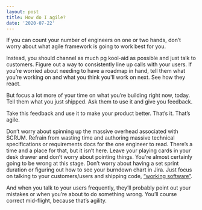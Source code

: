 ```yaml
---
layout: post
title: How do I agile?
date: '2020-07-22'
---
```


If you can count your number of engineers on one or two hands, don’t worry about what agile framework is going to work best for you.

Instead, you should channel as much pg kool-aid as possible and just talk to customers. Figure out a way to consistently line up calls with your users. If you’re worried about needing to have a roadmap in hand, tell them what you’re working on and what you think you'll work on next. See how they react.

But focus a lot more of your time on what you’re building right now, today. Tell them what you just shipped. Ask them to use it and give you feedback.

Take this feedback and use it to make your product better. That’s it. That’s agile.

Don’t worry about spinning up the massive overhead associated with SCRUM. Refrain from wasting time and authoring massive technical specifications or requirements docs for the one engineer to read. There’s a time and a place for that, but it isn’t here. Leave your playing cards in your desk drawer and don’t worry about pointing things. You're almost certainly going to be wrong at this stage. Don’t worry about having a set sprint duration or figuring out how to see your burndown chart in Jira. Just focus on talking to your customers/users and shipping code, [“working software”](https://agilemanifesto.org/).

And when you talk to your users frequently, they’ll probably point out your mistakes or when you’re about to do something wrong. You’ll course correct mid-flight, because that’s agility.